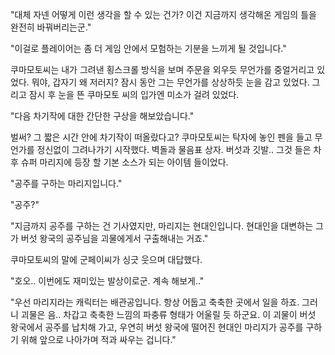 "대체 자넨 어떻게 이런 생각을 할 수 있는 건가? 이건 지금까지 생각해온 게임의 틀을 완전히 바꿔버리는군."

"이걸로 플레이어는 좀 더 게임 안에서 모험하는 기분을 느끼게 될 것입니다."

쿠마모토씨는 내가 그려낸 횡스크롤 방식을 보며 주문을 외우듯 무언가를 중얼거리고 있었다. 뭐야, 갑자기 왜 저러지? 잠시 동안 그는 무언가를 상상하듯 눈을 감고 있었다. 그리고 잠시 후 눈을 뜬 쿠마모토 씨의 입가엔 미소가 걸려 있었다.

"다음 차기작에 대한 간단한 구상을 해보았습니다."

벌써? 그 짧은 시간 안에 차기작이 떠올랐다고? 쿠마모토씨는 탁자에 놓인 펜을 들고 무언가를 정신없이 그려나가기 시작했다. 벽돌과 물음표 상자. 버섯과 깃발.. 그것 들은 차후 슈퍼 마리지에 등장 할 기본 소스가 되는 아이템 들이었다.

"공주를 구하는 마리지입니다."

"공주?"

"지금까지 공주를 구하는 건 기사였지만, 마리지는 현대인입니다. 현대인을 대변하는 그가 버섯 왕국의 공주님을 괴물에게서 구출해내는 거죠."

쿠마모토씨의 말에 군페이씨가 싱긋 웃으며 대답했다.

"호오.. 이번에도 재미있는 발상이로군. 계속 해보게.."

"우선 마리지라는 캐릭터는 배관공입니다. 항상 어둡고 축축한 곳에서 일을 하죠. 그러니 괴물은 음.. 차갑고 축축한 느낌의 파충류 형태가 어울릴 듯 하군요. 이 괴물이 버섯 왕국에서 공주를 납치해 가고, 우연히 버섯 왕국에 떨어진 현대인 마리지가 공주를 구하기 위해 앞으로 나아가며 적과 싸우는 겁니다."